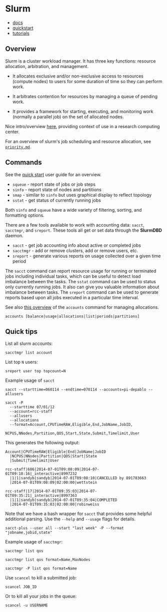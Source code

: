 # Slurm

* [docs](https://computing.llnl.gov/linux/slurm/)
* [quickstart](https://computing.llnl.gov/linux/slurm/quickstart.html)
* [tutorials](http://schedmd.com/slurmdocs/tutorials.html)


## Overview

Slurm is a cluster workload manager. It has three key functions: resource
allocation, arbitration, and management.

* It allocates exclusive and/or non-exclusive access to resources (compute nodes) to users for some duration of time so they can perform work. 

* It arbitrates contention for resources by managing a queue of pending work.

* It provides a framework for starting, executing, and monitoring work (normally a parallel job) on the set of allocated nodes. 

Nice intro/overview [here](https://rc.fas.harvard.edu/resources/running-jobs/), providing context of use in a research computing center.

For an overview of slurm's job scheduling and resource allocation, see [`priority.md`](priority.md).


## Commands

See the [quick start](https://computing.llnl.gov/linux/slurm/quickstart.html)
user guide for an overview.

* `squeue` - report state of jobs or job steps
* `sinfo` - report state of nodes and partitions
* `smap` - similar to `sinfo` but uses graphical display to reflect topology
* `sstat` - get status of currently running jobs

Both `sinfo` and `squeue` have a wide variety of filtering, sorting, and formatting options. 

There are a few tools available to work with accounting data: `sacct`, `sacctmgr`, and `sreport`. These tools all get or set data through the **SlurmDBD** daemon.

* `sacct` - get job accounting info about active or completed jobs
* `sacctmgr` - add or remove clusters, add or remove users, etc.
* `sreport` - generate various reports on usage collected over a given time period

The `sacct` command can report resource usage for running or terminated jobs including individual tasks, which can be useful to detect load imbalance between the tasks. The `sstat` command can be used to status only currently running jobs. It also can give you valuable information about imbalance between tasks. The `sreport` command can be used to generate reports based upon all jobs executed in a particular time interval.

See also [this overview](http://docs.rcc.uchicago.edu/user-guide.html#managing-allocations) of the `accounts` command for managing allocations.

    accounts [balance|usage|allocations|list|periods|partitions]


## Quick tips

List all slurm accounts:

    sacctmgr list account

List top `N` users:

    sreport user top topcount=N

Example usage of `sacct`

    sacct --starttime=060114 --endtime=070114 --accounts=pi-depablo --allusers

    sacct -P
      --starttime 07/01/12 
      --account=rcc-staff 
      --allusers 
      --allocations 
      --format=Account,CPUTimeRAW,Eligible,End,JobName,JobID,
               NCPUS,NNodes,Partition,QOS,Start,State,Submit,Timelimit,User

This generates the following output:

    Account|CPUTimeRAW|Eligible|End|JobName|JobID
      |NCPUS|NNodes|Partition|QOS|Start|State
      |Submit|Timelimit|User

    rcc-staff|606|2014-07-01T09:08:09|2014-07-01T09:18:16|_interactive|8997232
      |1|1|sandyb|sandyb|2014-07-01T09:08:10|CANCELLED by 891783663
      |2014-07-01T09:08:09|02:00:00|wettstein

    rcc-staff|17|2014-07-01T09:35:03|2014-07-01T09:35:21|_interactive|8997363
      |1|1|sandyb|sandyb|2014-07-01T09:35:04|COMPLETED
      |2014-07-01T09:35:03|02:00:00|robinweiss

Note that we have a bash wrapper for `sacct` that provides some helpful additional parsing.  Use the `--help` and `--usage` flags for details.

    sacct-plus --user all --start "last week" -P --format "jobname,jobid,state"

Example usage of `sacctmgr`:

    sacctmgr list qos

    sacctmgr list qos format=Name,MaxNodes

    sacctmgr -P list qos format=Name

Use `scancel` to kill a submitted job:

    scancel JOB_ID

Or to kill all your jobs in the queue:

    scancel -u USERNAME

